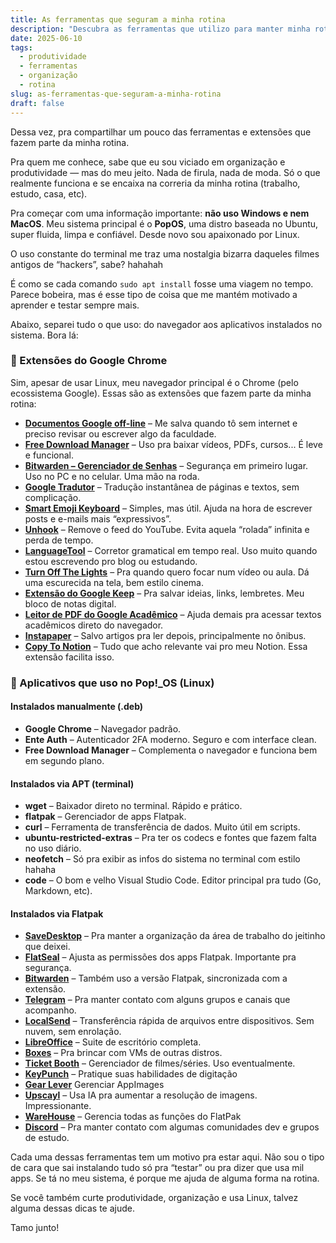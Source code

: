 ```yaml
---
title: As ferramentas que seguram a minha rotina
description: "Descubra as ferramentas que utilizo para manter minha rotina organizada e produtiva."
date: 2025-06-10
tags:
  - produtividade
  - ferramentas
  - organização
  - rotina
slug: as-ferramentas-que-seguram-a-minha-rotina
draft: false
---
```


Dessa vez, pra compartilhar um pouco das ferramentas e extensões que fazem parte da minha rotina.

Pra quem me conhece, sabe que eu sou viciado em organização e produtividade — mas do meu jeito.
Nada de firula, nada de moda. Só o que realmente funciona e se encaixa na correria da minha rotina (trabalho, estudo, casa, etc).

Pra começar com uma informação importante: **não uso Windows e nem MacOS**. Meu sistema principal é o **PopOS**, uma distro baseada no Ubuntu, super fluida, limpa e confiável. Desde novo sou apaixonado por Linux.

O uso constante do terminal me traz uma nostalgia bizarra daqueles filmes antigos de “hackers”, sabe? hahahah

É como se cada comando `sudo apt install` fosse uma viagem no tempo. Parece bobeira, mas é esse tipo de coisa que me mantém motivado a aprender e testar sempre mais.

Abaixo, separei tudo o que uso: do navegador aos aplicativos instalados no sistema. Bora lá:

### 🧩 Extensões do Google Chrome

Sim, apesar de usar Linux, meu navegador principal é o Chrome (pelo ecossistema Google). Essas são as extensões que fazem parte da minha rotina:

* **[Documentos Google off-line](https://chromewebstore.google.com/detail/documentos-google-off-lin/ghbmnnjooekpmoecnnnilnnbdlolhkhi)** – Me salva quando tô sem internet e preciso revisar ou escrever algo da faculdade.
* **[Free Download Manager](https://chromewebstore.google.com/detail/free-download-manager/ahmpjcflkgiildlgicmcieglgoilbfdp)** – Uso pra baixar vídeos, PDFs, cursos... É leve e funcional.
* **[Bitwarden – Gerenciador de Senhas](https://chromewebstore.google.com/detail/gerenciador-de-senhas-bit/nngceckbapebfimnlniiiahkandclblb)** – Segurança em primeiro lugar. Uso no PC e no celular. Uma mão na roda.
* **[Google Tradutor](https://chromewebstore.google.com/detail/google-tradutor/aapbdbdomjkkjkaonfhkkikfgjllcleb)** – Tradução instantânea de páginas e textos, sem complicação.
* **[Smart Emoji Keyboard](https://chromewebstore.google.com/detail/smart-emoji-keyboard/nekacekgelnakbmhepjioandkacfablo)** – Simples, mas útil. Ajuda na hora de escrever posts e e-mails mais “expressivos”.
* **[Unhook](https://chromewebstore.google.com/detail/unhook-remove-youtube-rec/khncfooichmfjbepaaaebmommgaepoid)** – Remove o feed do YouTube. Evita aquela “rolada” infinita e perda de tempo.
* **[LanguageTool](https://chromewebstore.google.com/detail/corretor-gramatical-e-ort/oldceeleldhonbafppcapldpdifcinji)** – Corretor gramatical em tempo real. Uso muito quando estou escrevendo pro blog ou estudando.
* **[Turn Off The Lights](https://chromewebstore.google.com/detail/turn-off-the-lights/bfbmjmiodbnnpllbbbfblcplfjjepjdn)** – Pra quando quero focar num vídeo ou aula. Dá uma escurecida na tela, bem estilo cinema.
* **[Extensão do Google Keep](https://chromewebstore.google.com/detail/extens%C3%A3o-do-google-keep-p/lpcaedmchfhocbbapmcbpinfpgnhiddi)** – Pra salvar ideias, links, lembretes. Meu bloco de notas digital.
* **[Leitor de PDF do Google Acadêmico](https://chromewebstore.google.com/detail/leitor-de-pdf-do-google-a/dahenjhkoodjbpjheillcadbppiidmhp)** – Ajuda demais pra acessar textos acadêmicos direto do navegador.
* **[Instapaper](https://chromewebstore.google.com/detail/instapaper/ldjkgaaoikpmhmkelcgkgacicjfbofhh?hl=pt)** – Salvo artigos pra ler depois, principalmente no ônibus.
* **[Copy To Notion](https://chromewebstore.google.com/detail/copy-to-notion-clip-anyth/jbeooomlnkgbokicnpcabkpnacabjnbm)** – Tudo que acho relevante vai pro meu Notion. Essa extensão facilita isso.

### 🐧 Aplicativos que uso no Pop!\_OS (Linux)

#### Instalados manualmente (.deb)

* **Google Chrome** – Navegador padrão.
* **Ente Auth** – Autenticador 2FA moderno. Seguro e com interface clean.
* **Free Download Manager** – Complementa o navegador e funciona bem em segundo plano.

#### Instalados via APT (terminal)

* **wget** – Baixador direto no terminal. Rápido e prático.
* **flatpak** – Gerenciador de apps Flatpak.
* **curl** – Ferramenta de transferência de dados. Muito útil em scripts.
* **ubuntu-restricted-extras** – Pra ter os codecs e fontes que fazem falta no uso diário.
* **neofetch** – Só pra exibir as infos do sistema no terminal com estilo hahaha
* **code** – O bom e velho Visual Studio Code. Editor principal pra tudo (Go, Markdown, etc).

#### Instalados via Flatpak

* **[SaveDesktop](https://flathub.org/apps/io.github.vikdevelop.SaveDesktop)** – Pra manter a organização da área de trabalho do jeitinho que deixei.
* **[FlatSeal](https://flathub.org/apps/com.github.tchx84.Flatseal)** – Ajusta as permissões dos apps Flatpak. Importante pra segurança.
* **[Bitwarden](https://flathub.org/apps/com.bitwarden.desktop)** – Também uso a versão Flatpak, sincronizada com a extensão.
* **[Telegram](https://flathub.org/apps/org.telegram.desktop)** – Pra manter contato com alguns grupos e canais que acompanho.
* **[LocalSend](https://flathub.org/apps/org.localsend.localsend_app)** – Transferência rápida de arquivos entre dispositivos. Sem nuvem, sem enrolação.
* **[LibreOffice](https://flathub.org/apps/org.libreoffice.LibreOffice)** – Suite de escritório completa.
* **[Boxes](https://flathub.org/apps/org.gnome.Boxes)** – Pra brincar com VMs de outras distros.
* **[Ticket Booth](https://flathub.org/apps/me.iepure.Ticketbooth)** – Gerenciador de filmes/séries. Uso eventualmente.
* **[KeyPunch](https://flathub.org/apps/dev.bragefuglseth.Keypunch)** – Pratique suas habilidades de digitação
* **[Gear Lever](https://flathub.org/apps/it.mijorus.gearlever)** Gerenciar AppImages
* **[Upscayl](https://flathub.org/apps/org.upscayl.Upscayl)** – Usa IA pra aumentar a resolução de imagens. Impressionante.
* **[WareHouse](https://flathub.org/apps/io.github.flattool.Warehouse)** – Gerencia todas as funções do FlatPak
* **[Discord](https://flathub.org/apps/com.discordapp.Discord)** – Pra manter contato com algumas comunidades dev e grupos de estudo.

Cada uma dessas ferramentas tem um motivo pra estar aqui. Não sou o tipo de cara que sai instalando tudo só pra “testar” ou pra dizer que usa mil apps. Se tá no meu sistema, é porque me ajuda de alguma forma na rotina.

Se você também curte produtividade, organização e usa Linux, talvez alguma dessas dicas te ajude.

Tamo junto!
